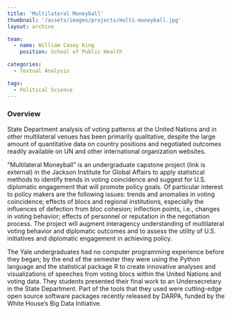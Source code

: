 ```yaml
---
title: 'Multilateral Moneyball'
thumbnail: '/assets/images/projects/multi-moneyball.jpg'
layout: archive

team:
  - name: William Casey King
    position: School of Public Health

categories:
  - Textual Analysis

tags:
  - Political Science
---
```


### Overview

State Department analysis of voting patterns at the United Nations and in other multilateral venues has been primarily qualitative, despite the large amount of quantitative data on country positions and negotiated outcomes readily available on UN and other international organization websites.

"Multilateral Moneyball" is an undergraduate capstone project (link is external) in the Jackson Institute for Global Affairs to apply statistical methods to identify trends in voting coincidence and suggest for U.S. diplomatic engagement that will promote policy goals. Of particular interest to policy makers are the following issues: trends and anomalies in voting coincidence; effects of blocs and regional institutions, especially the influences of defection from bloc cohesion; inflection points, i.e., changes in voting behavior; effects of personnel or reputation in the negotiation process. The project will augment interagency understanding of multilateral voting behavior and diplomatic outcomes and to assess the utility of U.S. initiatives and diplomatic engagement in achieving policy.

The Yale undergraduates had no computer programming experience before they began; by the end of the semester they were using the Python language and the statistical package R to create innovative analyses and visualizations of speeches from voting blocs within the United Nations and voting data.  They students presented their final work to an Undersecretary in the State Department. Part of the tools that they used were cutting-edge open source software packages recently released by DARPA, funded by the White House’s Big Data Initiative.